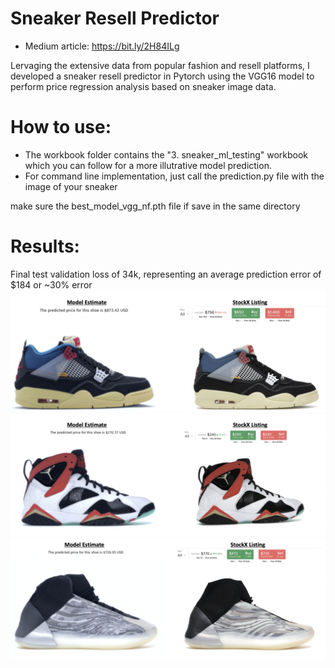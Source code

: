 # Sneaker Resell Predictor

* Medium article: https://bit.ly/2H84ILg

Lervaging the extensive data from popular fashion and resell platforms, I developed a sneaker resell predictor in Pytorch using the VGG16 model to perform price regression analysis based on sneaker image data. 

# How to use:
* The workbook folder contains the "3. sneaker_ml_testing" workbook which you can follow for a more illutrative model prediction.
* For command line implementation, just call the prediction.py file with the image of your sneaker

make sure the best_model_vgg_nf.pth file if save in the same directory

# Results:
Final test validation loss of 34k, representing an average prediction error of $184 or ~30% error
![alt text](test1.png)
![alt text](test2.png)
![alt text](test3.png)



